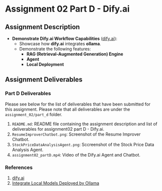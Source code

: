 # Assignment 02 Part D - Dify.ai

## Assignment Description

- **Demonstrate Dify.ai Workflow Capabilities** ([dify.ai](https://github.com/langgenius/dify)):
  - Showcase how **dify.ai** integrates **ollama**.
  - Demonstrate the following features:
    - **RAG (Retrieval-Augmented Generation) Engine**
    - **Agent**
    - **Local Deployment**

## Assignment Deliverables

### Part D Deliverables

Please see below for the list of deliverables that have been submitted for this assignment. Please note that all deliverables are under the `assignment_02/part_d` folder.

1. `README.md`: README file containing the assignment description and list of deliverables for assignment02 part D - Dify.ai.
2. `ResumeImproverChatbot.png`: Screenshot of the Resume Improver Chatbot.
3. `StockPriceDataAnalysisAgent.png`: Sccreenshot of the Stock Price Data Analysis Agent.
4. `assignment02_partD.mp4`: Video of the Dify.ai Agent and Chatbot.

### References

1. [dify.ai](https://github.com/langgenius/dify)
2. [Integrate Local Models Deployed by Ollama](https://docs.dify.ai/guides/model-configuration/ollama#setting-environment-variables-on-mac)
